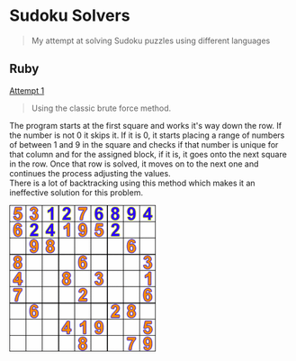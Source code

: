 # Sudoku Solvers

> My attempt at solving Sudoku puzzles using different languages

## Ruby

[Attempt 1](Ruby/lib/attempt1.rb)
> Using the classic brute force method.

The program starts at the first square and works it's
way down the row. If the number is not 0 it skips it.
If it is 0, it starts placing a range of numbers of
between 1 and 9 in the square and checks if that number
is unique for that column and for the assigned block, if it is, it goes onto the next square in the row. Once that
row is solved, it moves on to the next one and continues the process adjusting the values.  
There is a lot of backtracking using this method which
makes it an ineffective solution for this problem.

![ruby brute force demo](Ruby/images/brute.gif)
